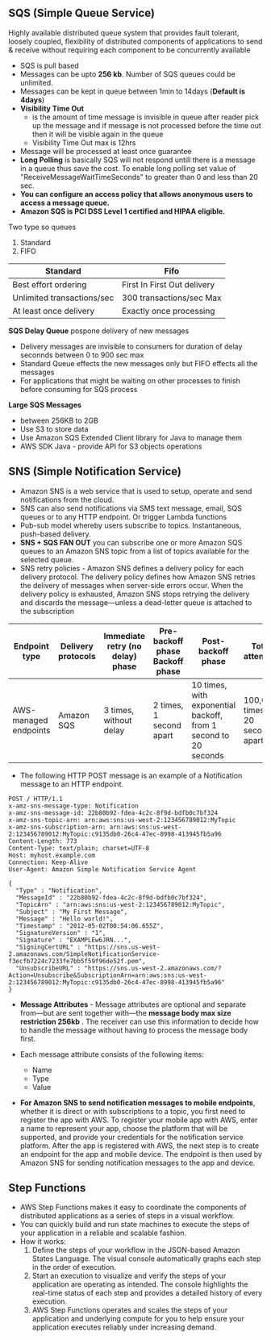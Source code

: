 ## SQS (Simple Queue Service)

Highly available distributed queue system that provides fault tolerant, loosely coupled, flexibility of distributed components of applications to send & receive without requiring each component to be concurrently available

- SQS is pull based
- Messages can be upto __256 kb__. Number of SQS queues could be unlimited.
- Messages can be kept in queue between 1min to 14days (__Default is 4days__)
- __Visibility Time Out__ 
  - is the amount of time message is invisible in queue after reader pick up the message and if message is not processed before the time out then it will be visible again in the queue
  - Visibility Time Out max is 12hrs
- Message will be processed at least once guarantee
- __Long Polling__ is basically SQS will not respond untill there is a message in a queue thus save the cost. To enable long polling set value of "ReceiveMessageWaitTimeSeconds" to greater than 0 and less than 20 sec.
- __You can configure an access policy that allows anonymous users to access a message queue.__
- __Amazon SQS is PCI DSS Level 1 certified and HIPAA eligible.__

Two type so queues
1. Standard 
2. FIFO

| __Standard__ | __Fifo__  | 
|-------------|------------|
| Best effort ordering | First In First Out delivery  |
| Unlimited transactions/sec | 300 transactions/sec Max|
| At least once delivery  | Exactly once processing| 

__SQS Delay Queue__ pospone delivery of new messages
  - Delivery messages are invisible to consumers for duration of delay seconnds between 0 to 900 sec max
  - Standard Queue effects the new messages only but FIFO effects all the messages
  - For applications that might be waiting on other processes to finish before consuming for SQS process

__Large SQS Messages__ 
  - between 256KB to 2GB 
  - Use S3 to store data
  - Use Amazon SQS Extended Client library for Java to manage them
  - AWS SDK Java - provide API for S3 objects operations

## SNS (Simple Notification Service)

- Amazon SNS is a web service that is used to setup, operate and send notifications from the cloud.
- SNS can also send notifications via SMS text message, email, SQS queues or to any HTTP endpoint. Or trigger Lambda functions
- Pub-sub model whereby users subscribe to topics. Instantaneous, push-based delivery.
- __SNS + SQS FAN OUT__ you can subscribe one or more Amazon SQS queues to an Amazon SNS topic from a list of topics available for the selected queue.
- SNS retry policies - Amazon SNS defines a delivery policy for each delivery protocol. The delivery policy defines how Amazon SNS retries the delivery of messages when server-side errors occur. When the delivery policy is exhausted, Amazon SNS stops retrying the delivery and discards the message—unless a dead-letter queue is attached to the subscription

| __Endpoint type__ |	__Delivery protocols__ |	__Immediate retry (no delay) phase__ |	__Pre-backoff phase	Backoff phase__ |	__Post-backoff phase__ |	__Total attempts__ |
|----|----|----|----|----|----|
| AWS-managed endpoints |	Amazon SQS	| 3 times, without delay |	2 times, 1 second apart	| 10 times, with exponential backoff, from 1 second to 20 seconds	| 100,000 times, 20 seconds apart | 100,015 times, over 23 days |

- The following HTTP POST message is an example of a Notification message to an HTTP endpoint.
```
POST / HTTP/1.1
x-amz-sns-message-type: Notification
x-amz-sns-message-id: 22b80b92-fdea-4c2c-8f9d-bdfb0c7bf324
x-amz-sns-topic-arn: arn:aws:sns:us-west-2:123456789012:MyTopic
x-amz-sns-subscription-arn: arn:aws:sns:us-west-2:123456789012:MyTopic:c9135db0-26c4-47ec-8998-413945fb5a96
Content-Length: 773
Content-Type: text/plain; charset=UTF-8
Host: myhost.example.com
Connection: Keep-Alive
User-Agent: Amazon Simple Notification Service Agent

{
  "Type" : "Notification",
  "MessageId" : "22b80b92-fdea-4c2c-8f9d-bdfb0c7bf324",
  "TopicArn" : "arn:aws:sns:us-west-2:123456789012:MyTopic",
  "Subject" : "My First Message",
  "Message" : "Hello world!",
  "Timestamp" : "2012-05-02T00:54:06.655Z",
  "SignatureVersion" : "1",
  "Signature" : "EXAMPLEw6JRN...",
  "SigningCertURL" : "https://sns.us-west-2.amazonaws.com/SimpleNotificationService-f3ecfb7224c7233fe7bb5f59f96de52f.pem",
  "UnsubscribeURL" : "https://sns.us-west-2.amazonaws.com/?Action=Unsubscribe&SubscriptionArn=arn:aws:sns:us-west-2:123456789012:MyTopic:c9135db0-26c4-47ec-8998-413945fb5a96"
}
```
- __Message Attributes__ - Message attributes are optional and separate from—but are sent together with—the __message body max size restriction 256kb__ . The receiver can use this information to decide how to handle the message without having to process the message body first.
- Each message attribute consists of the following items:
  - Name
  - Type
  - Value

- __For Amazon SNS to send notification messages to mobile endpoints__, whether it is direct or with subscriptions to a topic, you first need to register the app with AWS. To register your mobile app with AWS, enter a name to represent your app, choose the platform that will be supported, and provide your credentials for the notification service platform. After the app is registered with AWS, the next step is to create an endpoint for the app and mobile device. The endpoint is then used by Amazon SNS for sending notification messages to the app and device.


## Step Functions

- AWS Step Functions makes it easy to coordinate the components of distributed applications as a series of steps in a visual workflow.
- You can quickly build and run state machines to execute the steps of your application in a reliable and scalable fashion.
- How it works:
  1. Define the steps of your workflow in the JSON-based Amazon States Language. The visual console automatically graphs each step in the order of execution.
  2. Start an execution to visualize and verify the steps of your application are operating as intended. The console highlights the real-time status of each step and provides a detailed history of every execution.
  3. AWS Step Functions operates and scales the steps of your application and underlying compute for you to help ensure your application executes reliably under increasing demand.



